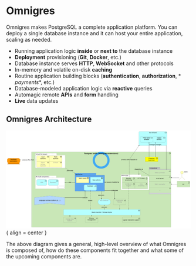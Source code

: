 # Omnigres

Omnigres makes PostgreSQL a complete application platform. You can deploy a single database instance and it can host your entire application, scaling as needed.

* Running application logic **inside** or **next to** the database instance
* **Deployment** provisioning (**Git**, **Docker**, etc.)
* Database instance serves **HTTP**, **WebSocket** and other protocols
* In-memory and volatile on-disk **caching**
* Routine application building blocks (**authentication**, **authorization**, *
  *payments**, etc.)
* Database-modeled application logic via **reactive** queries
* Automagic remote **APIs** and **form** handling
* **Live** data updates

## Omnigres Architecture

![High-level architecture](hl_architecture.png){ align = center }

The above diagram gives a general, high-level overview of what Omnigres is
composed of, how do these components fit together and what some of the upcoming
components are.